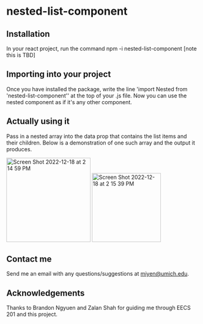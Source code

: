 # nested-list-component

## Installation
In your react project, run the command npm -i nested-list-component [note this is TBD]

## Importing into your project
Once you have installed the package, write the line 'import Nested from 'nested-list-component'' at the top of your .js file. 
Now you can use the nested component as if it's any other component.

## Actually using it
Pass in a nested array into the data prop that contains the list items and their children. Below is a demonstration of one such array and the output it produces.

<img width="220" alt="Screen Shot 2022-12-18 at 2 14 59 PM" src="https://user-images.githubusercontent.com/30040824/208315128-17e06e46-9546-4012-9051-d1e4bce2ec9f.png">
<img width="180" alt="Screen Shot 2022-12-18 at 2 15 39 PM" src="https://user-images.githubusercontent.com/30040824/208315153-58d731cd-75a4-4272-8c68-e171dfa42699.png">

## Contact me
Send me an email with any questions/suggestions at miyen@umich.edu.

## Acknowledgements
Thanks to Brandon Ngyuen and Zalan Shah for guiding me through EECS 201 and this project.

